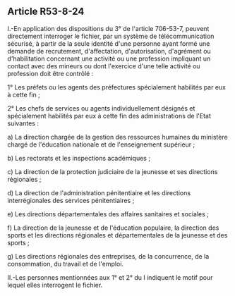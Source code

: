 Article R53-8-24
----
I.-En application des dispositions du 3° de l'article 706-53-7, peuvent
directement interroger le fichier, par un système de télécommunication sécurisé,
à partir de la seule identité d'une personne ayant formé une demande de
recrutement, d'affectation, d'autorisation, d'agrément ou d'habilitation
concernant une activité ou une profession impliquant un contact avec des mineurs
ou dont l'exercice d'une telle activité ou profession doit être contrôlé :

1° Les préfets ou les agents des préfectures spécialement habilités par eux à
cette fin ;

2° Les chefs de services ou agents individuellement désignés et spécialement
habilités par eux à cette fin des administrations de l'Etat suivantes :

a) La direction chargée de la gestion des ressources humaines du ministère
chargé de l'éducation nationale et de l'enseignement supérieur ;

b) Les rectorats et les inspections académiques ;

c) La direction de la protection judiciaire de la jeunesse et ses directions
régionales ;

d) La direction de l'administration pénitentiaire et les directions
interrégionales des services pénitentiaires ;

e) Les directions départementales des affaires sanitaires et sociales ;

f) La direction de la jeunesse et de l'éducation populaire, la direction des
sports et les directions régionales et départementales de la jeunesse et des
sports ;

g) Les directions régionales des entreprises, de la concurrence, de la
consommation, du travail et de l'emploi.

II.-Les personnes mentionnées aux 1° et 2° du I indiquent le motif pour lequel
elles interrogent le fichier.
